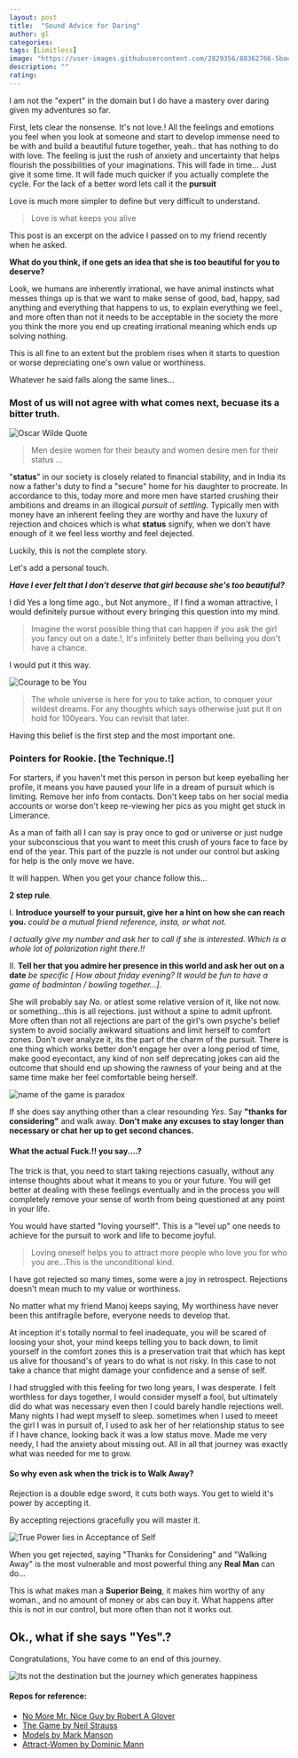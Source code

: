 ```yaml
---
layout: post
title:  "Sound Advice for Daring"
author: gl
categories:
tags: [Limitless]
image: "https://user-images.githubusercontent.com/2829356/88362766-5bae5c80-cd9b-11ea-9694-43967ed2ed59.jpg"
description: ""
rating: 
---
```


I am not the "expert" in the domain but I do have a mastery over daring given my adventures so far.

First, lets clear the nonsense. It's not love.!
All the feelings and emotions you feel when you look at someone and start to develop immense need to be with and build a beautiful future together, yeah.. that has nothing to do with love.
The feeling is just the rush of anxiety and uncertainty that helps flourish the possibilities of your imaginations.
This will fade in time... Just give it some time. It will fade much quicker if you actually complete the cycle.
For the lack of a better word lets call it the **pursuit**

Love is much more simpler to define but very difficult to understand.
> Love is what keeps you alive

This post is an excerpt on the advice I passed on to my friend recently when he asked.

**What do you think, if one gets an idea that she is too beautiful for you to deserve?**

Look, we humans are inherently irrational, we have animal instincts what messes things up is that we want to make sense of good, bad, happy, sad anything and everything that happens to us, to explain everything we feel., and more often than not it needs to be acceptable in the society the more you think the more you end up creating irrational meaning which ends up solving nothing.

This is all fine to an extent but the problem rises when it starts to question or worse depreciating one's own value or worthiness.

Whatever he said falls along the same lines...

### Most of us will not agree with what comes next, becuase its a bitter truth.

![Oscar Wilde Quote](https://user-images.githubusercontent.com/2829356/88017956-5f947180-cb44-11ea-8026-ba013389cad1.png)

> Men desire women for their beauty and women desire men for their status ...

"**status**" in our society is closely related to financial stability, and in India its now a father's duty to find a "secure" home for his daughter to procreate. In accordance to this, today more and more men have started crushing their ambitions and dreams in an illogical *pursuit* of *settling*. Typically men with money have an inherent feeling they are worthy and have the luxury of rejection and choices which is what **status** signify, when we don't have enough of it we feel less worthy and feel dejected. 

Luckily, this is not the complete story.

Let's add a personal touch.

***Have I ever felt that I don't deserve that girl because she's too beautiful?***

I did Yes a long time ago., but Not anymore., If I find a woman attractive, I would definitely pursue without every bringing this question into my mind.

> Imagine the worst possible thing that can happen if you ask the girl you fancy out on a date.!, It's infinitely better than beliving you don't have a chance.

I would put it this way.

![Courage to be You](https://qph.fs.quoracdn.net/main-qimg-87a8c62ef46985b6632ec1a66fee1502)

>The whole universe is here for you to take action, to conquer your wildest dreams. For any thoughts which says otherwise just put it on hold for 100years. You can revisit that later.

Having this belief is the first step and the most important one.

### Pointers for Rookie. [the Technique.!]
For starters, if you haven't met this person in person but keep eyeballing her profile, it means you have paused your life in a dream of pursuit which is limiting.
Remove her info from contacts. Don't keep tabs on her social media accounts or worse don't keep re-viewing her pics as you might get stuck in Limerance.

As a man of faith all I can say is pray once to god or universe or just nudge your subconscious that you want to meet this crush of yours face to face by end of the year. This part of the puzzle is not under our control but asking for help is the only move we have.

It will happen. When you get your chance follow this...

**2 step rule**.

I. **Introduce yourself to your pursuit, give her a hint on how she can reach you.**
*could be a mutual friend reference, insta, or what not.*

*I actually give my number and ask her to call if she is interested. Which is a whole lot of polarization right there.!!*


II. **Tell her that you admire her presence in this world and ask her out on a date** *be specific [ How about friday evening? It would be fun to have a game of badminton / bowling together...].*

She will probably say *No*. or atlest some relative version of it, like not now. or something...this is all rejections. just without a spine to admit upfront.
More often than not all rejections are part of the girl's own psyche's belief system to avoid socially awkward situations and limit herself to comfort zones. Don't over analyze it, its the part of the charm of the pursuit. There is one thing which works better don't engage her over a long period of time, make good eyecontact, any kind of non self deprecating jokes can aid the outcome that should end up showing the rawness of your being and at the same time make her feel comfortable being herself.

![name of the game is paradox](https://i.pinimg.com/originals/88/ec/3c/88ec3c12cc7115d302f56226944f3b21.jpg)


If she does say anything other than a clear resounding *Yes*. Say **"thanks for considering"** and walk away.
**Don't make any excuses to stay longer than necessary or chat her up to get second chances.**

#### What the actual Fuck.!! you say....?
The trick is that, you need to start taking rejections casually, without any intense thoughts about what it means to you or your future.
You will get better at dealing with these feelings eventually and in the process you will completely remove your sense of worth from being questioned at any point in your life.

You would have started "loving yourself".
This is a "level up" one needs to achieve for the pursuit to work and life to become joyful.

> Loving oneself helps you to attract more people who love you for who you are...This is the unconditional kind.

I have got rejected so many times, some were a joy in retrospect. Rejections doesn't mean much to my value or worthiness.

No matter what my friend Manoj keeps saying, My worthiness have never been this antifragile before, everyone needs to develop that.

At inception it's totally normal to feel inadequate, you will be scared of loosing your shot, your mind keeps telling you to back down, to limit yourself in the comfort zones this is a preservation trait that which has kept us alive for thousand's of years to do what is not risky. In this case to not take a chance that might damage your confidence and a sense of self.

I had struggled with this feeling for two long years, I was desperate. I felt worthless for days together, I would consider myself a fool, but ultimately did do what was necessary even then I could barely handle rejections well.
Many nights I had wept myself to sleep. sometimes when I used to meeet the girl I was in pursuit of, I used to ask her of her relationship status to see if I have chance, looking back it was a low status move. Made me very needy, I had the anxiety about missing out. All in all that journey was exactly what was needed for me to grow.


#### So why even ask when the trick is to Walk Away?
Rejection is a double edge sword, it cuts both ways. You get to wield it's power by accepting it.

By accepting rejections gracefully you will master it.

![True Power lies in Acceptance of Self](https://thumbs.gfycat.com/AggressiveFeistyChamois-size_restricted.gif)

When you get rejected, saying "Thanks for Considering" and "Walking Away" is the most vulnerable and most powerful thing any **Real Man** can do...

This is what makes man a **Superior Being**, it makes him worthy of any woman., and no amount of money or abs can buy it.
What happens after this is not in our control, but more often than not it works out.

## Ok., what if she says "Yes".?
Congratulations, You have come to an end of this journey.

![Its not the destination but the journey which generates happiness](https://steamcdn-a.akamaihd.net/steam/apps/723750/header.jpg?t=1506661786)

#### Repos for reference:
 * [No More Mr. Nice Guy by Robert A Glover](https://www.amazon.in/No-More-Mr-Nice-Guy/dp/0762415339)
 * [The Game by Neil Strauss](https://www.amazon.in/Game-Neil-Strauss/dp/0062312979)
 * [Models by Mark Manson](https://www.amazon.in/Models-Attract-Women-Through-Honesty/dp/1463750358)
 * [Attract-Women by Dominic Mann](https://www.amazon.in/Attract-Women-Unlock-Effortlessly-Become-ebook/dp/B06XFF1GDC)
 
